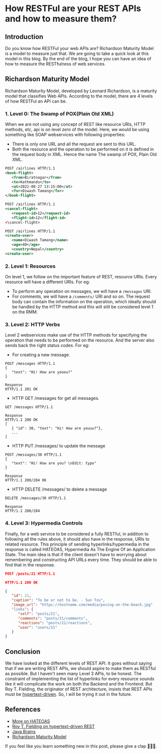 # How RESTFul are your REST APIs and how to measure them?

## Introduction
Do you know how RESTFul your web APIs are? Richardson Maturity Model is a model
to measure just that. We are going to take a quick look at this model in this blog.
By the end of the blog, I hope you can have an idea of how to measure the
RESTfulness of web services.

## Richardson Maturity Model 
Richardson Maturity Model, developed by Leonard Richardson, is a maturity model
that classifies Web APIs. According to the model, there are 4 levels of how
RESTFul an API can be.

### 1. Level 0: The Swamp of POX(Plain Old XML)
When we are not using any concept of REST like resource URIs, HTTP methods, etc,
api is on level *zero* of the model. Here, we would be using something like SOAP
webservices with following properties:
   * There is only one URL and all the request are sent to this URL.
   * Both the resource and the operation to be performed on it is defined in
     the request body in XML. Hence the name The swamp of POX, Plain Old XML.
   ```xml
   POST /airlines HTTP/1.1
   <book-flight>
      <from>Biratnagar</from>
      <to>Kathmandu</to>
      <at>2022-08-27 13:15:00</at>
      <for>Diwash Tamang</for>
   </book-flight>
   ```
   ```xml
   POST /airlines HTTP/1.1
   <cancel-flight>
      <request-id>12</request-id>
      <flight-id>12</flight-id>
   <\cancel-flight>
   ```
   ```xml
   POST /airlines HTTP/1.1
   <create-user>
      <name>Diwash Tamang</name>
      <age>40</age>
      <country>Nepal</country>
   <create-user>
   ```
### 2. Level 1: Resources
On level 1, we follow on the important feature of REST, resource URIs. Every
resource will have a different URIs. For eg:
   * To perform any operation on messages, we will have a `/messages` URI.
   * For comments, we will  have a `/comments/` URI and so on.
The request body can contain the information on the operation, which ideally should
be handled by the HTTP method and this will still be considered level 1 on the RMM.

### 3. Level 2: HTTP Verbs
Level 2 webservices make use of the HTTP methods for specifying the operation
that needs to be performed on the resource. And the server also sends back
the right status codes.
For eg:
   * For creating a new message.
   ```
   POST /messages HTTP/1.1
   {
      "text": "Hi! How are yooou?"
   }

   Response
   HTTP/1.1 201 OK
   ```

   * HTTP GET /messages for get all messages.
   ```
   GET /messages HTTP/1.1

   Response
   HTTP/1.1 200 OK
   [
      { "id": 30, "text": "Hi! How are youuu?"},
      ...
   ]

   ```
   * HTTP PUT /messages/<id> to update the message
   ```
   POST /messages/30 HTTP/1.1
   {
      "text": "Hi! How are you? \nEdit: typo"
   }

   Response
   HTTP/1.1 200/204 OK
   ```
   * HTTP DELETE /messages/<id> to delete a message
   ```
   DELETE /messages/30 HTTP/1.1

   Response
   HTTP/1.1 200/204
   ```

### 4. Level 3: Hypermedia Controls
Finally, for a web service to be considered a fully RESTful, in addition to
following all the rules above, it should also have in the response, URIs to
related resource. This principle of sending hyperlinks/hypermedia in the
response is called HATEOAS, Hypermedia As The Engine Of an Application State.
The main idea is that if the client doesn't have to worrying about remembering
and constructing API URLs every time. They should be able to find that in the
response.
```json
POST /posts/21 HTTP/1.1

HTTP/1.1 200 OK

{
   "id": 21,
   "caption": "To be or not to be. - Sun Tzu",
   "image_url": "https://hostname.com/media/posing-on-the-beach.jpg"
   "links": {
      "self": "posts/21",
      "comments": "posts/21/comments",
      "reactions": "posts/21/reactions",
      "user": "users/21"
   }
}
```

## Conclusion
We have looked at the different levels of REST API. It goes without saying
that if we are writing REST APIs, we should aspire to make them as RESTful as
possible. But I haven't seen many Level 3 APIs, to be honest. The constraint of
implementing the list of hyperlinks for every resource sounds like it will
complicate the work on both the Backend and the Frontend. But Roy T. Fielding,
the originator of REST architecture, insists that REST APIs must be
[hypertext-driven](https://roy.gbiv.com/untangled/2008/rest-apis-must-be-hypertext-driven?fbclid=IwAR0Ayi1YPQCRcOWQJtK6matCfFDntjqbNv-NeSEiM6ihTpNmKLfxdmWQ-7A).
So, I will be trying it out in the future.


## References
* [More on HATEOAS](https://en.wikipedia.org/wiki/HATEOAS#:~:text=Hypermedia%20as%20the%20Engine%20of,provide%20information%20dynamically%20through%20hypermedia)
* [Roy T. Fielding on hypertext-driven REST](https://roy.gbiv.com/untangled/2008/rest-apis-must-be-hypertext-driven?fbclid=IwAR0Ayi1YPQCRcOWQJtK6matCfFDntjqbNv-NeSEiM6ihTpNmKLfxdmWQ-7A)
* [Java Brains](https://roy.gbiv.com/untangled/2008/rest-apis-must-be-hypertext-driven?fbclid=IwAR0Ayi1YPQCRcOWQJtK6matCfFDntjqbNv-NeSEiM6ihTpNmKLfxdmWQ-7A)
* [Richardson Maturity Model](https://martinfowler.com/articles/richardsonMaturityModel.html)

If you feel like you learn something new in this post, please give a clap 👏👏👏.

